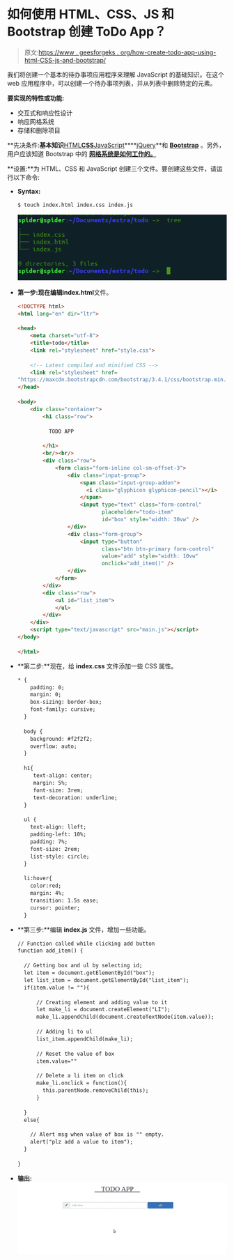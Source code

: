 # 如何使用 HTML、CSS、JS 和 Bootstrap 创建 ToDo App？

> 原文:[https://www . geesforgeks . org/how-create-todo-app-using-html-CSS-js-and-bootstrap/](https://www.geeksforgeeks.org/how-to-create-todo-app-using-html-css-js-and-bootstrap/)

我们将创建一个基本的待办事项应用程序来理解 JavaScript 的基础知识。在这个 web 应用程序中，可以创建一个待办事项列表，并从列表中删除特定的元素。

**要实现的特性或功能:**

*   交互式和响应性设计
*   响应网格系统
*   存储和删除项目

**先决条件:**基本知识**[HTML](https://www.geeksforgeeks.org/html-tutorials/)****[CSS](https://www.geeksforgeeks.org/css-tutorials/)****[JavaScript](https://www.geeksforgeeks.org/javascript-tutorial/)****[jQuery](https://www.geeksforgeeks.org/jquery-tutorials/)**和 **[Bootstrap](https://www.geeksforgeeks.org/bootstrap-tutorials/)** 。另外，用户应该知道 Bootstrap 中的 **[网格系统是如何工作的。](https://www.geeksforgeeks.org/bootstrap-4-grid-system/)**

**设置:**为 HTML、CSS 和 JavaScript 创建三个文件。要创建这些文件，请运行以下命令:

*   **Syntax:**

    ```html
    $ touch index.html index.css index.js
    ```

    ![](img/db9deca8d423cc9791c353f61c47bf39.png)

*   **第一步:**现在编辑**index.html**文件。

    ```html
    <!DOCTYPE html>
    <html lang="en" dir="ltr">

    <head>
        <meta charset="utf-8">
        <title>todo</title>
        <link rel="stylesheet" href="style.css">

        <!-- Latest compiled and minified CSS -->
        <link rel="stylesheet" href=
    "https://maxcdn.bootstrapcdn.com/bootstrap/3.4.1/css/bootstrap.min.css">
    </head>

    <body>
        <div class="container">
            <h1 class="row">

              TODO APP 

            </h1>
            <br/><br/>
            <div class="row">
                <form class="form-inline col-sm-offset-3">
                    <div class="input-group">
                        <span class="input-group-addon">
                          <i class="glyphicon glyphicon-pencil"></i>
                        </span>
                        <input type="text" class="form-control"
                               placeholder="todo-item" 
                               id="box" style="width: 30vw" />
                    </div>
                    <div class="form-group">
                        <input type="button"
                               class="btn btn-primary form-control" 
                               value="add" style="width: 10vw"
                               onclick="add_item()" />
                    </div>
                </form>
            </div>
            <div class="row">
                <ul id="list_item">
                </ul>
            </div>
        </div>
        <script type="text/javascript" src="main.js"></script>
    </body>

    </html>
    ```

*   **第二步:**现在，给 **index.css** 文件添加一些 CSS 属性。

    ```html
    * {
        padding: 0;
        margin: 0;
        box-sizing: border-box;
        font-family: cursive;
      }

      body {
        background: #f2f2f2;
        overflow: auto;
      }

      h1{
         text-align: center;
         margin: 5%;
         font-size: 3rem;
         text-decoration: underline;
      }

      ul {
        text-align: lleft;
        padding-left: 10%;
        padding: 7%;
        font-size: 2rem;
        list-style: circle;
      }

      li:hover{
        color:red;
        margin: 4%;
        transition: 1.5s ease;
        cursor: pointer;
      }

    ```

*   **第三步:**编辑 **index.js** 文件，增加一些功能。

    ```html
    // Function called while clicking add button
    function add_item() {

      // Getting box and ul by selecting id;
      let item = document.getElementById("box");
      let list_item = document.getElementById("list_item");
      if(item.value != ""){

          // Creating element and adding value to it
          let make_li = document.createElement("LI");
          make_li.appendChild(document.createTextNode(item.value));

          // Adding li to ul
          list_item.appendChild(make_li);

          // Reset the value of box
          item.value=""

          // Delete a li item on click 
          make_li.onclick = function(){
            this.parentNode.removeChild(this);
          }

      }
      else{

        // Alert msg when value of box is "" empty.
        alert("plz add a value to item");
      }

    }
    ```

*   **输出:** ![](img/fcaeb7ca9025c20184bb7c947d84d053.png)